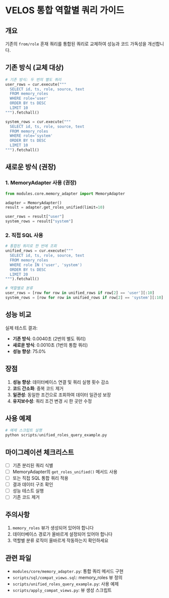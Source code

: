 # VELOS 통합 역할별 쿼리 가이드

## 개요

기존의 `from/role` 혼재 쿼리를 통합된 쿼리로 교체하여 성능과 코드 가독성을 개선합니다.

## 기존 방식 (교체 대상)

```python
# 기존 방식: 두 번의 별도 쿼리
user_rows = cur.execute("""
  SELECT id, ts, role, source, text
  FROM memory_roles
  WHERE role='user'
  ORDER BY ts DESC
  LIMIT 10
""").fetchall()

system_rows = cur.execute("""
  SELECT id, ts, role, source, text
  FROM memory_roles
  WHERE role='system'
  ORDER BY ts DESC
  LIMIT 10
""").fetchall()
```

## 새로운 방식 (권장)

### 1. MemoryAdapter 사용 (권장)

```python
from modules.core.memory_adapter import MemoryAdapter

adapter = MemoryAdapter()
result = adapter.get_roles_unified(limit=10)

user_rows = result["user"]
system_rows = result["system"]
```

### 2. 직접 SQL 사용

```python
# 통합된 쿼리로 한 번에 조회
unified_rows = cur.execute("""
  SELECT id, ts, role, source, text
  FROM memory_roles
  WHERE role IN ('user', 'system')
  ORDER BY ts DESC
  LIMIT 20
""").fetchall()

# 역할별로 분류
user_rows = [row for row in unified_rows if row[2] == 'user'][:10]
system_rows = [row for row in unified_rows if row[2] == 'system'][:10]
```

## 성능 비교

실제 테스트 결과:
- **기존 방식**: 0.0040초 (2번의 별도 쿼리)
- **새로운 방식**: 0.0010초 (1번의 통합 쿼리)
- **성능 향상**: 75.0%

## 장점

1. **성능 향상**: 데이터베이스 연결 및 쿼리 실행 횟수 감소
2. **코드 간소화**: 중복 코드 제거
3. **일관성**: 동일한 조건으로 조회하여 데이터 일관성 보장
4. **유지보수성**: 쿼리 조건 변경 시 한 곳만 수정

## 사용 예제

```python
# 예제 스크립트 실행
python scripts/unified_roles_query_example.py
```

## 마이그레이션 체크리스트

- [ ] 기존 분리된 쿼리 식별
- [ ] MemoryAdapter의 `get_roles_unified()` 메서드 사용
- [ ] 또는 직접 SQL 통합 쿼리 적용
- [ ] 결과 데이터 구조 확인
- [ ] 성능 테스트 실행
- [ ] 기존 코드 제거

## 주의사항

1. `memory_roles` 뷰가 생성되어 있어야 합니다
2. 데이터베이스 경로가 올바르게 설정되어 있어야 합니다
3. 역할별 분류 로직이 올바르게 작동하는지 확인하세요

## 관련 파일

- `modules/core/memory_adapter.py`: 통합 쿼리 메서드 구현
- `scripts/sql/compat_views.sql`: memory_roles 뷰 정의
- `scripts/unified_roles_query_example.py`: 사용 예제
- `scripts/apply_compat_views.py`: 뷰 생성 스크립트











